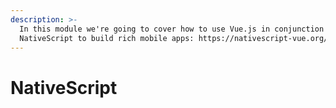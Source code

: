 ```yaml
---
description: >-
  In this module we're going to cover how to use Vue.js in conjunction with
  NativeScript to build rich mobile apps: https://nativescript-vue.org/
---
```


# NativeScript



